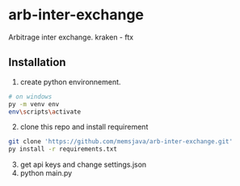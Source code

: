 # arb-inter-exchange
Arbitrage inter exchange. kraken - ftx

## Installation
1. create python environnement. 
```bash
# on windows
py -m venv env
env\scripts\activate
```
2. clone this repo and install requirement
```bash
git clone 'https://github.com/memsjava/arb-inter-exchange.git'
py install -r requirements.txt
```
3. get api keys and change settings.json 
4. python main.py
